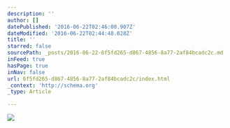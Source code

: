 ```yaml
---
description: ''
author: []
datePublished: '2016-06-22T02:46:00.907Z'
dateModified: '2016-06-22T02:44:48.028Z'
title: ''
starred: false
sourcePath: _posts/2016-06-22-6f5fd265-d867-4856-8a77-2af84bcadc2c.md
inFeed: true
hasPage: true
inNav: false
url: 6f5fd265-d867-4856-8a77-2af84bcadc2c/index.html
_context: 'http://schema.org'
_type: Article

---
```

![](https://the-grid-user-content.s3-us-west-2.amazonaws.com/03b580cb-f6f7-4bcf-bc7c-5a46e88522fc.png)